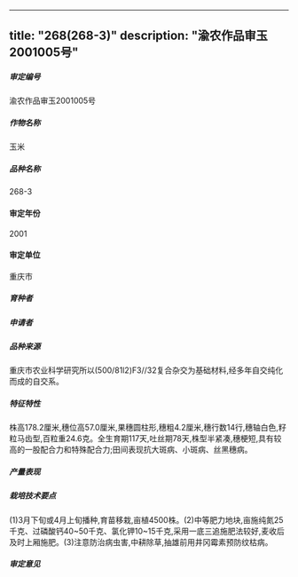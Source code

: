 
---
title: "268(268-3)"
description: "渝农作品审玉2001005号"
---
##### 审定编号 
渝农作品审玉2001005号

##### 作物名称
玉米

##### 品种名称
268-3

#### 审定年份
2001	

#### 审定单位
重庆市

##### 育种者


##### 申请者


##### 品种来源
重庆市农业科学研究所以(500/81l2)F3//32复合杂交为基础材料,经多年自交纯化而成的自交系。

##### 特征特性
株高178.2厘米,穗位高57.0厘米,果穗圆柱形,穗粗4.2厘米,穗行数14行,穗轴白色,籽粒马齿型,百粒重24.6克。全生育期117天,吐丝期78天,株型半紧凑,穗梗短,具有较高的一股配合力和特殊配合力;田间表现抗大斑病、小斑病、丝黑穗病。

##### 产量表现


##### 栽培技术要点
(1)3月下旬或4月上旬播种,育苗移栽,亩植4500株。(2)中等肥力地块,亩施纯氮25千克、过磷酸钙40~50千克、氯化钾10~15千克,采用一底三追施肥法较好,麦收后及时上厢施肥。(3)注意防治病虫害,中耕除草,抽雄前用井冈霉素预防纹枯病。

##### 审定意见



